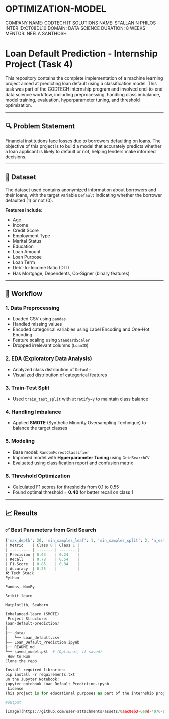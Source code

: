 # OPTIMIZATION-MODEL
COMPANY NAME: CODTECH IT SOLUTIONS
NAME: STALLAN N PHILOS
INTER ID:CT08DL10
DOMAIN: DATA SCIENCE
DURATION: 8 WEEKS
MENTOR: NEELA SANTHOSH
# Loan Default Prediction - Internship Project (Task 4)

This repository contains the complete implementation of a machine learning project aimed at predicting loan default using a classification model. This task was part of the CODTECH internship program and involved end-to-end data science workflow, including preprocessing, handling class imbalance, model training, evaluation, hyperparameter tuning, and threshold optimization.

---

## 🔍 Problem Statement

Financial institutions face losses due to borrowers defaulting on loans. The objective of this project is to build a model that accurately predicts whether a loan applicant is likely to default or not, helping lenders make informed decisions.

---

## 📁 Dataset

The dataset used contains anonymized information about borrowers and their loans, with the target variable `Default` indicating whether the borrower defaulted (1) or not (0).

**Features include:**
- Age
- Income
- Credit Score
- Employment Type
- Marital Status
- Education
- Loan Amount
- Loan Purpose
- Loan Term
- Debt-to-Income Ratio (DTI)
- Has Mortgage, Dependents, Co-Signer (binary features)

---

## 🧪 Workflow

### 1. **Data Preprocessing**
- Loaded CSV using `pandas`
- Handled missing values
- Encoded categorical variables using Label Encoding and One-Hot Encoding
- Feature scaling using `StandardScaler`
- Dropped irrelevant columns (`LoanID`)

### 2. **EDA (Exploratory Data Analysis)**
- Analyzed class distribution of `Default`
- Visualized distribution of categorical features

### 3. **Train-Test Split**
- Used `train_test_split` with `stratify=y` to maintain class balance

### 4. **Handling Imbalance**
- Applied **SMOTE** (Synthetic Minority Oversampling Technique) to balance the target classes

### 5. **Modeling**
- Base model: `RandomForestClassifier`
- Improved model with **Hyperparameter Tuning** using `GridSearchCV`
- Evaluated using classification report and confusion matrix

### 6. **Threshold Optimization**
- Calculated F1 scores for thresholds from 0.1 to 0.55
- Found optimal threshold = **0.40** for better recall on class 1

---

## 📈 Results

### ✅ **Best Parameters from Grid Search**
```python
{'max_depth': 20, 'min_samples_leaf': 1, 'min_samples_split': 2, 'n_estimators': 200}
| Metric    | Class 0 | Class 1 |
| --------- | ------- | ------- |
| Precision | 0.93    | 0.24    |
| Recall    | 0.78    | 0.54    |
| F1-Score  | 0.85    | 0.34    |
| Accuracy  | 0.75    |         |
🛠️ Tech Stack
Python

Pandas, NumPy

Scikit-learn

Matplotlib, Seaborn

Imbalanced-learn (SMOTE)
 Project Structure:
loan-default-prediction/
│
├── data/
│   └── Loan_default.csv
├── Loan_Default_Prediction.ipynb
├── README.md
└── saved_model.pkl  # (Optional, if saved)
 How to Run
Clone the repo

Install required libraries:
pip install -r requirements.txt
un the Jupyter Notebook:
jupyter notebook Loan_Default_Prediction.ipynb
 License
This project is for educational purposes as part of the internship program and is not intended for commercial use.

#output

[Image](https://github.com/user-attachments/assets/0aac8eb3-6e0d-4076-a1d0-673ff50f84f5)
